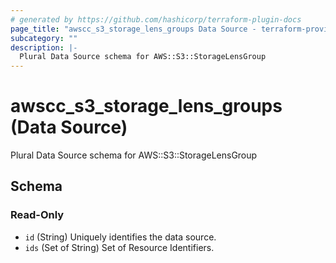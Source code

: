 ```yaml
---
# generated by https://github.com/hashicorp/terraform-plugin-docs
page_title: "awscc_s3_storage_lens_groups Data Source - terraform-provider-awscc"
subcategory: ""
description: |-
  Plural Data Source schema for AWS::S3::StorageLensGroup
---
```


# awscc_s3_storage_lens_groups (Data Source)

Plural Data Source schema for AWS::S3::StorageLensGroup



<!-- schema generated by tfplugindocs -->
## Schema

### Read-Only

- `id` (String) Uniquely identifies the data source.
- `ids` (Set of String) Set of Resource Identifiers.
